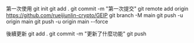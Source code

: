 第一次使用
git init
git add .
git commit -m "第一次提交"
git remote add origin https://github.com/rueijiunlin-crypto/GEIP
git branch -M main
git push -u origin main
git push -u origin main --force

後續更新
git add .
git commit -m "更新了什麼功能"
git push
